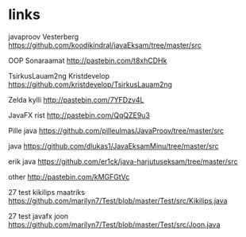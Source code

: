 # links
javaproov Vesterberg https://github.com/koodikindral/javaEksam/tree/master/src

OOP Sonaraamat http://pastebin.com/t8xhCDHk

TsirkusLauam2ng Kristdevelop https://github.com/kristdevelop/TsirkusLauam2ng

Zelda kylli http://pastebin.com/7YFDzv4L

JavaFX rist http://pastebin.com/QqQZE9u3

Pille java https://github.com/pilleulmas/JavaProov/tree/master/src


java https://github.com/dlukas1/JavaEksamMinu/tree/master/src

erik java https://github.com/er1ck/java-harjutuseksam/tree/master/src


other
http://pastebin.com/kMGFGtVc


27 test kikilips maatriks https://github.com/marilyn7/Test/blob/master/Test/src/Kikilips.java


27 test javafx joon https://github.com/marilyn7/Test/blob/master/Test/src/Joon.java
